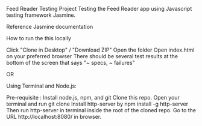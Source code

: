 Feed Reader Testing Project
Testing the Feed Reader app using Javascript testing framework Jasmine.

Reference
Jasmine documentation

How to run the this locally

Click "Clone in Desktop" / "Download ZIP"
Open the folder
Open index.html on your preferred browser
There should be several test results at the bottom of the screen that says "~ specs, ~ failures"

OR

Using Terminal and Node.js:

Pre-requisite : Install node.js, npm, and git
Clone this repo. Open your terminal and run git clone
Install http-server by npm install -g http-server
Then run http-server in terminal inside the root of the cloned repo.
Go to the URL http://localhost:8080/ in browser.
